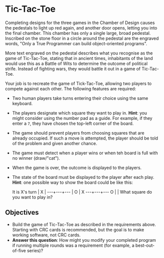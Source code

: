 # Tic-Tac-Toe

Completing designs for the three games in the Chamber of Design causes the pedestals to light up red again, and another door opens, letting you into the final chamber. This chamber has only a single large, broad pedestal. Inscribed on the stone floor in a circle around the pedestal are the engraved words, "Only a True Programmer can build object-oriented programs".

More text engraved on the pedestal describes what you recognise as the game of Tic-Tac-Toe, stating that in ancient times, inhabitants of the land would use this as a Battle of Wits to determine the outcome of political strife. Instead of fighting wars, they would battle it out in a game of Tic-Tac-Toe.

Your job is to recreate the game of Tick-Tac-Toe, allowing two players to compete against each other. The following features are required:

- Two human players take turns entering their choice using the same keyboard.
- The players designate which square they want to play in. **Hint**: you might consider using the number pad as a guide. For example, if they enter a `7`, they have chosen the top-left corner of the board.
- The game should prevent players from choosing squares that are already occupied. If such a move is attempted, the player should be told of the problem and given another chance.
- The game must detect when a player wins or when teh board is full with no winner (draw/"cat").
- When the game is over, the outcome is displayed to the players.
- The state of the board must be displayed to the player after each play. **Hint**: one possible way to show the board could be like this:

    It is X's turn
       | X |
    ---+---+---
       | O | X
    ---+---+---
     O |   |
     What square do you want to play in?

## Objectives

- Build the game of Tic-Tac-Toe as described in the requirements above. Starting with CRC cards is recommended, but the goal is to make working software, not CRC cards.
- **Answer this question**: How might you modify your completed program if running multiple rounds was a requirement (for example, a best-out-of-five series)?
